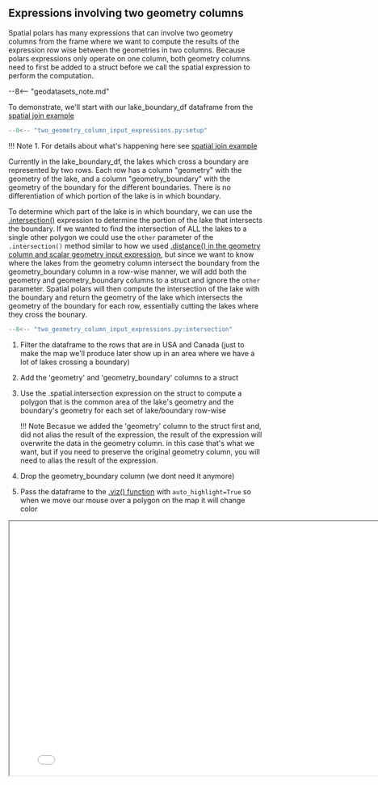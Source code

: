 ## Expressions involving two geometry columns

Spatial polars has many expressions that can involve two geometry columns from the frame where we want to compute the results of the expression row wise between the geometries in two columns. Because polars expressions only operate on one column, both geometry columns need to first be added to a struct before we call the spatial expression to perform the computation.

--8<-- "geodatasets_note.md"

To demonstrate, we'll start with our lake_boundary_df dataframe from the [spatial join example](../spatial_join.md)

```py title="Creating a dataframe with two geometry struct columns"
--8<-- "two_geometry_column_input_expressions.py:setup"
```

!!! Note
    1. For details about what's happening here see [spatial join example](../spatial_join.md)

Currently in the lake_boundary_df, the lakes which cross a boundary are represented by two rows.  Each row has a column "geometry" with the geometry of the lake, and a column "geometry_boundary" with the geometry of the boundary for the different boundaries. There is no differentiation of which portion of the lake is in which boundary.

To determine which part of the lake is in which boundary, we can use the [.intersection()](../../SpatialExpr.md#spatial_polars.spatialexpr.SetOperations.intersection) expression to determine the portion of the lake that intersects the boundary.  If we wanted to find the intersection of ALL the lakes to a single other polygon we could use the `other` parameter of the `.intersection()` method similar to how we used [.distance() in the geometry column and scalar geometry input expression](geometry_column_and_scalar_geometry_input_expressions.md), but since we want to know where the lakes from the geometry column intersect the boundary from the geometry_boundary column in a row-wise manner, we will add both the geometry and geometry_boundary columns to a struct and ignore the `other` parameter.  Spatial polars will then compute the intersection of the lake with the boundary and return the geometry of the lake which intersects the geometry of the boundary for each row, essentially cutting the lakes where they cross the bounary.

```py title="Computing the intersection of lakes and boundaries" hl_lines="6-9"
--8<-- "two_geometry_column_input_expressions.py:intersection"
```

1. Filter the dataframe to the rows that are in USA and Canada (just to make the map we'll produce later show up in an area where we have a lot of lakes crossing a boundary)
2. Add the 'geometry' and 'geometry_boundary' columns to a struct
3. Use the .spatial.intersection expression on the struct to compute a polygon that is the common area of the lake's geometry and the boundary's geometry for each set of lake/boundary row-wise

    !!! Note 
        Becasue we added the 'geometry' column to the struct first and, did not alias the result of the expression, the result of the expression will overwrite the data in the geometry column.  in this case that's what we want, but if you need to preserve the original geometry column, you will need to alias the result of the expression.
        
4. Drop the geometry_boundary column (we dont need it anymore)
5. Pass the dataframe to the [.viz() function](../../SpatialFrame.md#spatial_polars.spatialframe.SpatialFrame.viz) with `auto_highlight=True` so when we move our mouse over a polygon on the map it will change color

<div class="map">
  <iframe src="../lake_boundary.html" width="800" height="504"></iframe>
</div>